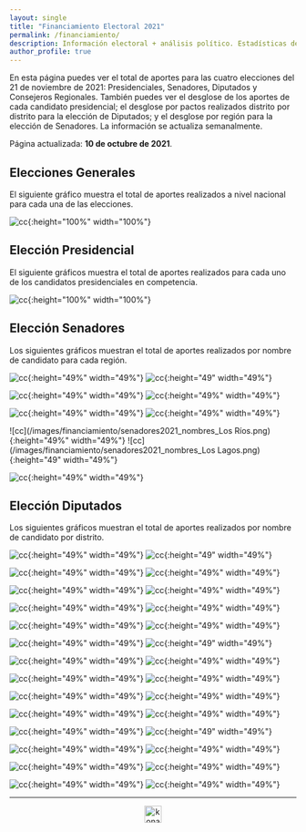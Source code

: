 ```yaml
---
layout: single
title: "Financiamiento Electoral 2021"
permalink: /financiamiento/
description: Información electoral + análisis político. Estadísticas de financiamiento electoral.
author_profile: true
---
```


En esta página puedes ver el total de aportes para las cuatro elecciones del 21 de noviembre de 2021: Presidenciales, Senadores, Diputados y Consejeros Regionales. También puedes ver el desglose de los aportes de cada candidato presidencial; el desglose por pactos realizados distrito por distrito para la elección de Diputados; y el desglose por región para la elección de Senadores. La información se actualiza semanalmente.

Página actualizada: **10 de octubre de 2021**.


## Elecciones Generales

El siguiente gráfico muestra el total de aportes realizados a nivel nacional para cada una de las elecciones.


![cc](/images/financiamiento/aportes2021-11_todos.png){:height="100%" width="100%"}


## Elección Presidencial

El siguiente gráficos muestra el total de aportes realizados para cada uno de los candidatos presidenciales en competencia.

![cc](/images/financiamiento/presidenciales2021.png){:height="100%" width="100%"}


## Elección Senadores

Los siguientes gráficos muestran el total de aportes realizados por nombre de candidato para cada región.

![cc](/images/financiamiento/senadores2021_nombres_Antofagasta.png){:height="49%" width="49%"} ![cc](/images/financiamiento/senadores2021_nombres_Coquimbo.png){:height="49" width="49%"}

![cc](/images/financiamiento/senadores2021_nombres_Metropolitana.png){:height="49%" width="49%"} ![cc](/images/financiamiento/senadores2021_nombres_O'Higgins.png){:height="49%" width="49%"}

![cc](/images/financiamiento/senadores2021_nombres_Ñuble.png){:height="49%" width="49%"} ![cc](/images/financiamiento/senadores2021_nombres_Biobío.png){:height="49%" width="49%"}

![cc](/images/financiamiento/senadores2021_nombres_Los Ríos.png){:height="49%" width="49%"} ![cc](/images/financiamiento/senadores2021_nombres_Los Lagos.png){:height="49" width="49%"}

![cc](/images/financiamiento/senadores2021_nombres_Magallanes.png){:height="49%" width="49%"}


## Elección Diputados

Los siguientes gráficos muestran el total de aportes realizados por nombre de candidato por distrito.

![cc](/images/financiamiento/diputados2021_nombres_1.png){:height="49%" width="49%"} ![cc](/images/financiamiento/diputados2021_nombres_2.png){:height="49" width="49%"}

![cc](/images/financiamiento/diputados2021_nombres_3.png){:height="49%" width="49%"} ![cc](/images/financiamiento/diputados2021_nombres_4.png){:height="49%" width="49%"}

![cc](/images/financiamiento/diputados2021_nombres_5.png){:height="49%" width="49%"} ![cc](/images/financiamiento/diputados2021_nombres_6.png){:height="49%" width="49%"}

![cc](/images/financiamiento/diputados2021_nombres_7.png){:height="49%" width="49%"} ![cc](/images/financiamiento/diputados2021_nombres_8.png){:height="49%" width="49%"}

![cc](/images/financiamiento/diputados2021_nombres_9.png){:height="49%" width="49%"} ![cc](/images/financiamiento/diputados2021_nombres_10.png){:height="49%" width="49%"}

![cc](/images/financiamiento/diputados2021_nombres_11.png){:height="49%" width="49%"} ![cc](/images/financiamiento/diputados2021_nombres_12.png){:height="49" width="49%"}

![cc](/images/financiamiento/diputados2021_nombres_13.png){:height="49%" width="49%"} ![cc](/images/financiamiento/diputados2021_nombres_14.png){:height="49%" width="49%"}

![cc](/images/financiamiento/diputados2021_nombres_15.png){:height="49%" width="49%"} ![cc](/images/financiamiento/diputados2021_nombres_16.png){:height="49%" width="49%"}

![cc](/images/financiamiento/diputados2021_nombres_17.png){:height="49%" width="49%"} ![cc](/images/financiamiento/diputados2021_nombres_18.png){:height="49%" width="49%"}

![cc](/images/financiamiento/diputados2021_nombres_19.png){:height="49%" width="49%"} ![cc](/images/financiamiento/diputados2021_nombres_20.png){:height="49%" width="49%"}

![cc](/images/financiamiento/diputados2021_nombres_21.png){:height="49%" width="49%"} ![cc](/images/financiamiento/diputados2021_nombres_22.png){:height="49" width="49%"}

![cc](/images/financiamiento/diputados2021_nombres_23.png){:height="49%" width="49%"} ![cc](/images/financiamiento/diputados2021_nombres_24.png){:height="49%" width="49%"}

![cc](/images/financiamiento/diputados2021_nombres_25.png){:height="49%" width="49%"} ![cc](/images/financiamiento/diputados2021_nombres_26.png){:height="49%" width="49%"}

![cc](/images/financiamiento/diputados2021_nombres_27.png){:height="49%" width="49%"} ![cc](/images/financiamiento/diputados2021_nombres_28.png){:height="49%" width="49%"}



---

<!-- NES -->
<style>
.aligncenter {
    text-align: center;
}
</style>
<p class="aligncenter">
    <img src="/images/nes.png" width="30" height="30" alt="konami" />
</p>
<script src="/js/topsecret.js"></script>


<!-- Favicon -->
<link rel="apple-touch-icon" sizes="180x180" href="/apple-touch-icon.png">
<link rel="icon" type="image/png" sizes="32x32" href="/favicon-32x32.png">
<link rel="icon" type="image/png" sizes="16x16" href="/favicon-16x16.png">
<link rel="manifest" href="/site.webmanifest">
<link rel="mask-icon" href="/safari-pinned-tab.svg" color="#5bbad5">
<meta name="msapplication-TileColor" content="#b91d47">
<meta name="theme-color" content="#ffffff">
